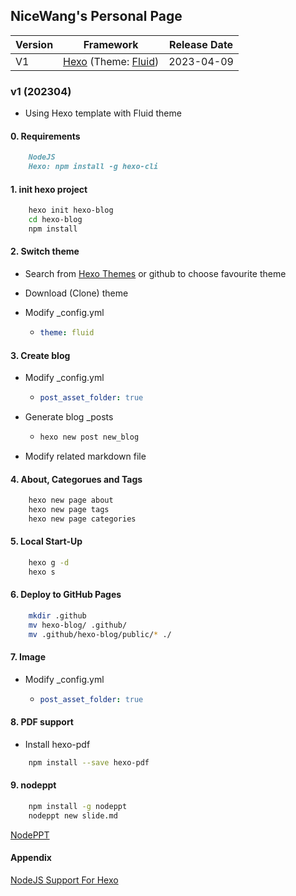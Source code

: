 ## NiceWang's Personal Page

| Version | Framework           | Release Date |
| ------- | ------------------- | ------------ |
| V1      | [Hexo](https://hexo.io) (Theme: [Fluid](https://github.com/fluid-dev/hexo-theme-fluid)) | 2023-04-09   |

### v1 (202304)

* Using Hexo template with Fluid theme

#### 0. Requirements

```markdown
    NodeJS
    Hexo: npm install -g hexo-cli
```

#### 1. init hexo project

```bash
    hexo init hexo-blog
    cd hexo-blog
    npm install
```

#### 2. Switch theme

* Search from [Hexo Themes](https://hexo.io/themes/) or github to choose favourite theme

* Download (Clone) theme

* Modify _config.yml

  * ```yml
    theme: fluid
    ```

#### 3. Create blog

* Modify _config.yml

  * ```yml
    post_asset_folder: true
    ```

* Generate blog _posts

  * ```bash
    hexo new post new_blog
    ```

* Modify related markdown file

#### 4. About, Categorues and Tags

```bash
    hexo new page about
    hexo new page tags
    hexo new page categories
```

#### 5. Local Start-Up

```bash
    hexo g -d
    hexo s
```

#### 6. Deploy to GitHub Pages

```bash
    mkdir .github
    mv hexo-blog/ .github/
    mv .github/hexo-blog/public/* ./
```

#### 7. Image

* Modify _config.yml
    * ```yml
      post_asset_folder: true
      ```

#### 8. PDF support

* Install hexo-pdf

```bash
    npm install --save hexo-pdf
```

#### 9. nodeppt

```bash
    npm install -g nodeppt
    nodeppt new slide.md
```
[NodePPT](https://hexo.fluid-dev.com/posts/hexo-nodeppt/)

#### Appendix

[NodeJS Support For Hexo](https://www.npmjs.com/package/hexo-pdf)
